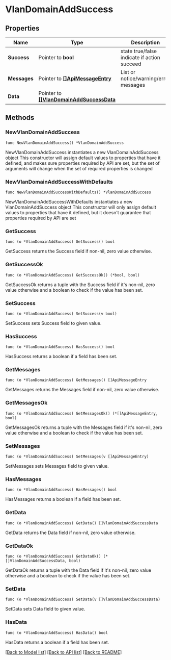 # VlanDomainAddSuccess

## Properties

Name | Type | Description | Notes
------------ | ------------- | ------------- | -------------
**Success** | Pointer to **bool** | state true/false indicate if action succeed | [optional] 
**Messages** | Pointer to [**[]ApiMessageEntry**](ApiMessageEntry.md) | List or notice/warning/error messages | [optional] 
**Data** | Pointer to [**[]VlanDomainAddSuccessData**](VlanDomainAddSuccessData.md) |  | [optional] 

## Methods

### NewVlanDomainAddSuccess

`func NewVlanDomainAddSuccess() *VlanDomainAddSuccess`

NewVlanDomainAddSuccess instantiates a new VlanDomainAddSuccess object
This constructor will assign default values to properties that have it defined,
and makes sure properties required by API are set, but the set of arguments
will change when the set of required properties is changed

### NewVlanDomainAddSuccessWithDefaults

`func NewVlanDomainAddSuccessWithDefaults() *VlanDomainAddSuccess`

NewVlanDomainAddSuccessWithDefaults instantiates a new VlanDomainAddSuccess object
This constructor will only assign default values to properties that have it defined,
but it doesn't guarantee that properties required by API are set

### GetSuccess

`func (o *VlanDomainAddSuccess) GetSuccess() bool`

GetSuccess returns the Success field if non-nil, zero value otherwise.

### GetSuccessOk

`func (o *VlanDomainAddSuccess) GetSuccessOk() (*bool, bool)`

GetSuccessOk returns a tuple with the Success field if it's non-nil, zero value otherwise
and a boolean to check if the value has been set.

### SetSuccess

`func (o *VlanDomainAddSuccess) SetSuccess(v bool)`

SetSuccess sets Success field to given value.

### HasSuccess

`func (o *VlanDomainAddSuccess) HasSuccess() bool`

HasSuccess returns a boolean if a field has been set.

### GetMessages

`func (o *VlanDomainAddSuccess) GetMessages() []ApiMessageEntry`

GetMessages returns the Messages field if non-nil, zero value otherwise.

### GetMessagesOk

`func (o *VlanDomainAddSuccess) GetMessagesOk() (*[]ApiMessageEntry, bool)`

GetMessagesOk returns a tuple with the Messages field if it's non-nil, zero value otherwise
and a boolean to check if the value has been set.

### SetMessages

`func (o *VlanDomainAddSuccess) SetMessages(v []ApiMessageEntry)`

SetMessages sets Messages field to given value.

### HasMessages

`func (o *VlanDomainAddSuccess) HasMessages() bool`

HasMessages returns a boolean if a field has been set.

### GetData

`func (o *VlanDomainAddSuccess) GetData() []VlanDomainAddSuccessData`

GetData returns the Data field if non-nil, zero value otherwise.

### GetDataOk

`func (o *VlanDomainAddSuccess) GetDataOk() (*[]VlanDomainAddSuccessData, bool)`

GetDataOk returns a tuple with the Data field if it's non-nil, zero value otherwise
and a boolean to check if the value has been set.

### SetData

`func (o *VlanDomainAddSuccess) SetData(v []VlanDomainAddSuccessData)`

SetData sets Data field to given value.

### HasData

`func (o *VlanDomainAddSuccess) HasData() bool`

HasData returns a boolean if a field has been set.


[[Back to Model list]](../README.md#documentation-for-models) [[Back to API list]](../README.md#documentation-for-api-endpoints) [[Back to README]](../README.md)


